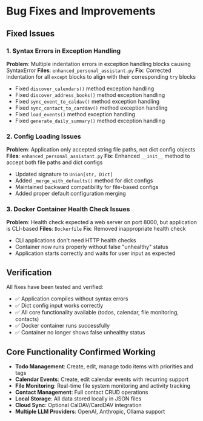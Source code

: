 # Bug Fixes and Improvements

## Fixed Issues

### 1. Syntax Errors in Exception Handling
**Problem**: Multiple indentation errors in exception handling blocks causing SyntaxError
**Files**: `enhanced_personal_assistant.py`
**Fix**: Corrected indentation for all `except` blocks to align with their corresponding `try` blocks
- Fixed `discover_calendars()` method exception handling
- Fixed `discover_address_books()` method exception handling
- Fixed `sync_event_to_caldav()` method exception handling
- Fixed `sync_contact_to_carddav()` method exception handling
- Fixed `load_events()` method exception handling
- Fixed `generate_daily_summary()` method exception handling

### 2. Config Loading Issues
**Problem**: Application only accepted string file paths, not dict config objects
**Files**: `enhanced_personal_assistant.py`
**Fix**: Enhanced `__init__` method to accept both file paths and dict configs
- Updated signature to `Union[str, Dict]`
- Added `_merge_with_defaults()` method for dict configs
- Maintained backward compatibility for file-based configs
- Added proper default configuration merging

### 3. Docker Container Health Check Issues
**Problem**: Health check expected a web server on port 8000, but application is CLI-based
**Files**: `Dockerfile`
**Fix**: Removed inappropriate health check
- CLI applications don't need HTTP health checks
- Container now runs properly without false "unhealthy" status
- Application starts correctly and waits for user input as expected

## Verification

All fixes have been tested and verified:
- ✅ Application compiles without syntax errors
- ✅ Dict config input works correctly
- ✅ All core functionality available (todos, calendar, file monitoring, contacts)
- ✅ Docker container runs successfully
- ✅ Container no longer shows false unhealthy status

## Core Functionality Confirmed Working

- **Todo Management**: Create, edit, manage todo items with priorities and tags
- **Calendar Events**: Create, edit calendar events with recurring support
- **File Monitoring**: Real-time file system monitoring and activity tracking
- **Contact Management**: Full contact CRUD operations
- **Local Storage**: All data stored locally in JSON files
- **Cloud Sync**: Optional CalDAV/CardDAV integration
- **Multiple LLM Providers**: OpenAI, Anthropic, Ollama support